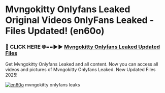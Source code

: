 # Mvngokitty Onlyfans Leaked Original Videos 0nlyFans Leaked - Files Updated! (en60o)

<h3>🔴 CLICK HERE 🌐==►► <a href="https://tinyurl.com/x26r9saj" rel="nofollow">Mvngokitty Onlyfans Leaked Updated Files</a></h3>

Get Mvngokitty Onlyfans Leaked and all content. Now you can access all videos and pictures of Mvngokitty Onlyfans Leaked. New Updated Files 2025!

[![en60o](https://i.imgur.com/LkgZPqh.gif)](https://tinyurl.com/x26r9saj)
mvngokitty onlyfans leaks